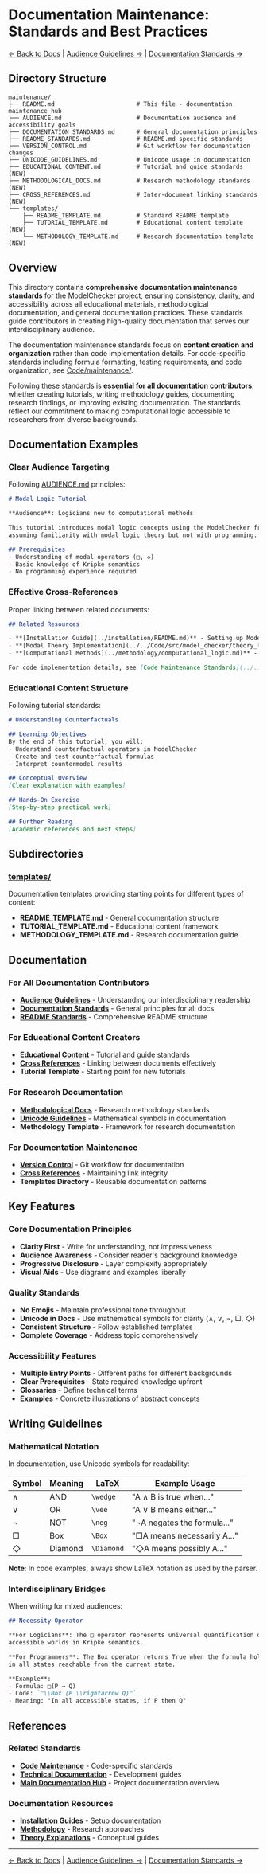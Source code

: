 # Documentation Maintenance: Standards and Best Practices

[← Back to Docs](../README.md) | [Audience Guidelines →](AUDIENCE.md) | [Documentation Standards →](DOCUMENTATION_STANDARDS.md)

## Directory Structure

```
maintenance/
├── README.md                       # This file - documentation maintenance hub
├── AUDIENCE.md                     # Documentation audience and accessibility goals
├── DOCUMENTATION_STANDARDS.md      # General documentation principles
├── README_STANDARDS.md             # README.md specific standards
├── VERSION_CONTROL.md              # Git workflow for documentation changes
├── UNICODE_GUIDELINES.md           # Unicode usage in documentation
├── EDUCATIONAL_CONTENT.md          # Tutorial and guide standards (NEW)
├── METHODOLOGICAL_DOCS.md          # Research methodology standards (NEW)
├── CROSS_REFERENCES.md             # Inter-document linking standards (NEW)
└── templates/
    ├── README_TEMPLATE.md          # Standard README template
    ├── TUTORIAL_TEMPLATE.md        # Educational content template (NEW)
    └── METHODOLOGY_TEMPLATE.md     # Research documentation template (NEW)
```

## Overview

This directory contains **comprehensive documentation maintenance standards** for the ModelChecker project, ensuring consistency, clarity, and accessibility across all educational materials, methodological documentation, and general documentation practices. These standards guide contributors in creating high-quality documentation that serves our interdisciplinary audience.

The documentation maintenance standards focus on **content creation and organization** rather than code implementation details. For code-specific standards including formula formatting, testing requirements, and code organization, see [Code/maintenance/](../../Code/maintenance/README.md).

Following these standards is **essential for all documentation contributors**, whether creating tutorials, writing methodology guides, documenting research findings, or improving existing documentation. The standards reflect our commitment to making computational logic accessible to researchers from diverse backgrounds.

## Documentation Examples

### Clear Audience Targeting

Following [AUDIENCE.md](AUDIENCE.md) principles:

```markdown
# Modal Logic Tutorial

**Audience**: Logicians new to computational methods

This tutorial introduces modal logic concepts using the ModelChecker framework,
assuming familiarity with modal logic theory but not with programming.

## Prerequisites
- Understanding of modal operators (□, ◇)
- Basic knowledge of Kripke semantics
- No programming experience required
```

### Effective Cross-References

Proper linking between related documents:

```markdown
## Related Resources

- **[Installation Guide](../installation/README.md)** - Setting up ModelChecker
- **[Modal Theory Implementation](../../Code/src/model_checker/theory_lib/modal/README.md)** - Technical details
- **[Computational Methods](../methodology/computational_logic.md)** - Research approach

For code implementation details, see [Code Maintenance Standards](../../Code/maintenance/README.md).
```

### Educational Content Structure

Following tutorial standards:

```markdown
# Understanding Counterfactuals

## Learning Objectives
By the end of this tutorial, you will:
- Understand counterfactual operators in ModelChecker
- Create and test counterfactual formulas
- Interpret countermodel results

## Conceptual Overview
[Clear explanation with examples]

## Hands-On Exercise
[Step-by-step practical work]

## Further Reading
[Academic references and next steps]
```

## Subdirectories

### [templates/](templates/)
Documentation templates providing starting points for different types of content:
- **README_TEMPLATE.md** - General documentation structure
- **TUTORIAL_TEMPLATE.md** - Educational content framework
- **METHODOLOGY_TEMPLATE.md** - Research documentation guide

## Documentation

### For All Documentation Contributors
- **[Audience Guidelines](AUDIENCE.md)** - Understanding our interdisciplinary readership
- **[Documentation Standards](DOCUMENTATION_STANDARDS.md)** - General principles for all docs
- **[README Standards](README_STANDARDS.md)** - Comprehensive README structure

### For Educational Content Creators
- **[Educational Content](EDUCATIONAL_CONTENT.md)** - Tutorial and guide standards
- **[Cross References](CROSS_REFERENCES.md)** - Linking between documents effectively
- **Tutorial Template** - Starting point for new tutorials

### For Research Documentation
- **[Methodological Docs](METHODOLOGICAL_DOCS.md)** - Research methodology standards
- **[Unicode Guidelines](UNICODE_GUIDELINES.md)** - Mathematical symbols in documentation
- **Methodology Template** - Framework for research documentation

### For Documentation Maintenance
- **[Version Control](VERSION_CONTROL.md)** - Git workflow for documentation
- **[Cross References](CROSS_REFERENCES.md)** - Maintaining link integrity
- **Templates Directory** - Reusable documentation patterns

## Key Features

### Core Documentation Principles
- **Clarity First** - Write for understanding, not impressiveness
- **Audience Awareness** - Consider reader's background knowledge
- **Progressive Disclosure** - Layer complexity appropriately
- **Visual Aids** - Use diagrams and examples liberally

### Quality Standards
- **No Emojis** - Maintain professional tone throughout
- **Unicode in Docs** - Use mathematical symbols for clarity (∧, ∨, ¬, □, ◇)
- **Consistent Structure** - Follow established templates
- **Complete Coverage** - Address topic comprehensively

### Accessibility Features
- **Multiple Entry Points** - Different paths for different backgrounds
- **Clear Prerequisites** - State required knowledge upfront
- **Glossaries** - Define technical terms
- **Examples** - Concrete illustrations of abstract concepts

## Writing Guidelines

### Mathematical Notation

In documentation, use Unicode symbols for readability:

| Symbol | Meaning | LaTeX | Example Usage |
|--------|---------|-------|---------------|
| ∧ | AND | `\wedge` | "A ∧ B is true when..." |
| ∨ | OR | `\vee` | "A ∨ B means either..." |
| ¬ | NOT | `\neg` | "¬A negates the formula..." |
| □ | Box | `\Box` | "□A means necessarily A..." |
| ◇ | Diamond | `\Diamond` | "◇A means possibly A..." |

**Note**: In code examples, always show LaTeX notation as used by the parser.

### Interdisciplinary Bridges

When writing for mixed audiences:

```markdown
## Necessity Operator

**For Logicians**: The □ operator represents universal quantification over 
accessible worlds in Kripke semantics.

**For Programmers**: The Box operator returns True when the formula holds
in all states reachable from the current state.

**Example**: 
- Formula: □(P → Q)
- Code: `"\\Box (P \\rightarrow Q)"`
- Meaning: "In all accessible states, if P then Q"
```

## References

### Related Standards
- **[Code Maintenance](../../Code/maintenance/README.md)** - Code-specific standards
- **[Technical Documentation](../../Code/docs/README.md)** - Development guides
- **[Main Documentation Hub](../README.md)** - Project documentation overview

### Documentation Resources
- **[Installation Guides](../installation/README.md)** - Setup documentation
- **[Methodology](../methodology/README.md)** - Research approaches
- **[Theory Explanations](../theories/README.md)** - Conceptual guides

---

[← Back to Docs](../README.md) | [Audience Guidelines →](AUDIENCE.md) | [Documentation Standards →](DOCUMENTATION_STANDARDS.md)